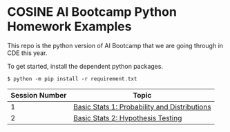 # COSINE AI Bootcamp Python Homework Examples

This repo is the python version of AI Bootcamp that we are going through in CDE this year.

To get started, install the dependent python packages.

```console
$ python -m pip install -r requirement.txt
```

| Session Number | Topic |
| -------------- | ----- |
| 1              | [Basic Stats 1: Probability and Distributions](stats-1/homework.ipynb) |
| 2              | [Basic Stats 2: Hypothesis Testing](stats-2/README.md) |